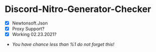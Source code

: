 # Discord-Nitro-Generator-Checker
- [x] Newtonsoft.Json
- [x] Proxy Support?
- [x] Working 02.23.2021?
- *You have chance less than %1 do not forget this!*
